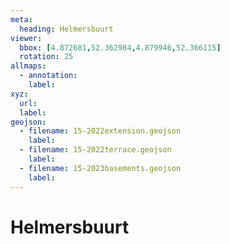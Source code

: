 ```yaml
---
meta:
  heading: Helmersbuurt
viewer:
  bbox: [4.872681,52.362984,4.879946,52.366115]
  rotation: 25
allmaps:
  - annotation:
    label: 
xyz:
  url: 
  label: 
geojson: 
  - filename: 15-2022extension.geojson
    label: 
  - filename: 15-2022terrace.geojson
    label: 
  - filename: 15-2023basements.geojson
    label: 
---
```

# Helmersbuurt
